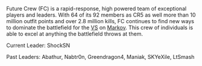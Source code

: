 Future Crew (FC) is a rapid-response, high powered team of exceptional players
and leaders. With 64 of its 92 members as CR5 as well more than 10 million
outfit points and over 2.8 million kills, FC continues to find new ways to
dominate the battlefield for the [VS](../../terminology/Vanu_Sovereignty.md) on
[Markov](../servers/Markov.md). This crew of individuals is able to excel at
anything the battlefield throws at them.

Current Leader: ShockSN

Past Leaders: Abathur, Nabtr0n, Greendragon4, Maniak, SKYeXile, LtSmash
